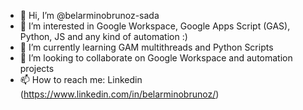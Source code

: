 - 👋 Hi, I’m @belarminobrunoz-sada
- 👀 I’m interested in Google Workspace, Google Apps Script (GAS), Python, JS and any kind of automation :)
- 🌱 I’m currently learning GAM multithreads and Python Scripts
- 💞️ I’m looking to collaborate on Google Workspace and automation projects
- 📫 How to reach me: Linkedin (https://www.linkedin.com/in/belarminobrunoz/)

<!---
belarminobrunoz-sada/belarminobrunoz-sada is a ✨ special ✨ repository because its `README.md` (this file) appears on your GitHub profile.
You can click the Preview link to take a look at your changes.
--->
